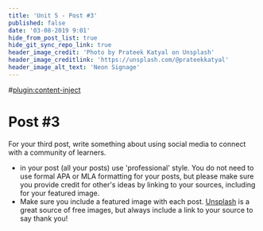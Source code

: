 ```yaml
---
title: 'Unit 5 - Post #3'
published: false
date: '03-08-2019 9:01'
hide_from_post_list: true
hide_git_sync_repo_link: true
header_image_credit: 'Photo by Prateek Katyal on Unsplash'
header_image_creditlink: 'https://unsplash.com/@prateekkatyal'
header_image_alt_text: 'Neon Signage'
---
```


#[plugin:content-inject](_important-reminders)



# Post #3

For your third post, write something about using social media to connect with a community of learners.
- in your post (all your posts) use 'professional' style. You do not need to use formal APA or MLA formatting for your posts, but please make sure you provide credit for other's ideas by linking to your sources, including for your featured image.
- Make sure you include a featured image with each post. [Unsplash](https://unsplash.com) is a great source of free images, but always include a link to your source to say thank you!
